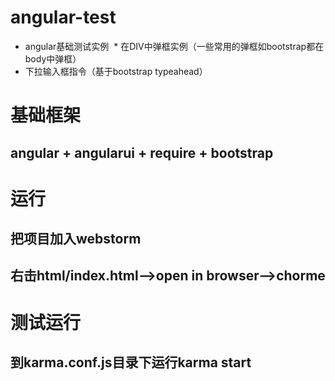 # angular-test
  * angular基础测试实例 
  * 在DIV中弹框实例（一些常用的弹框如bootstrap都在body中弹框）
  * 下拉输入框指令（基于bootstrap typeahead）
# 基础框架
  ## angular + angularui + require + bootstrap
# 运行
  ## 把项目加入webstorm
  ## 右击html/index.html-->open in browser-->chorme
# 测试运行
  ## 到karma.conf.js目录下运行karma start
